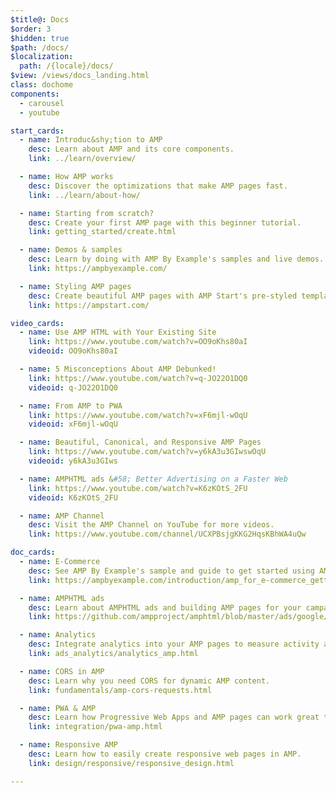 ```yaml
---
$title@: Docs
$order: 3
$hidden: true
$path: /docs/
$localization:
  path: /{locale}/docs/
$view: /views/docs_landing.html
class: dochome
components:
  - carousel
  - youtube

start_cards:
  - name: Introduc&shy;tion to AMP
    desc: Learn about AMP and its core components.
    link: ../learn/overview/

  - name: How AMP works
    desc: Discover the optimizations that make AMP pages fast.
    link: ../learn/about-how/

  - name: Starting from scratch?
    desc: Create your first AMP page with this beginner tutorial.
    link: getting_started/create.html

  - name: Demos & samples
    desc: Learn by doing with AMP By Example's samples and live demos.
    link: https://ampbyexample.com/

  - name: Styling AMP pages
    desc: Create beautiful AMP pages with AMP Start's pre-styled templates and components.
    link: https://ampstart.com/

video_cards:
  - name: Use AMP HTML with Your Existing Site
    link: https://www.youtube.com/watch?v=OO9oKhs80aI
    videoid: OO9oKhs80aI

  - name: 5 Misconceptions About AMP Debunked!
    link: https://www.youtube.com/watch?v=q-JO22O1DQ0
    videoid: q-JO22O1DQ0

  - name: From AMP to PWA
    link: https://www.youtube.com/watch?v=xF6mjl-wOqU
    videoid: xF6mjl-wOqU

  - name: Beautiful, Canonical, and Responsive AMP Pages
    link: https://www.youtube.com/watch?v=y6kA3u3GIwswOqU
    videoid: y6kA3u3GIws

  - name: AMPHTML ads &#58; Better Advertising on a Faster Web
    link: https://www.youtube.com/watch?v=K6zKOtS_2FU
    videoid: K6zKOtS_2FU

  - name: AMP Channel
    desc: Visit the AMP Channel on YouTube for more videos.
    link: https://www.youtube.com/channel/UCXPBsjgKKG2HqsKBhWA4uQw

doc_cards:
  - name: E-Commerce
    desc: See AMP By Example's sample and guide to get started using AMP with e-commerce. 
    link: https://ampbyexample.com/introduction/amp_for_e-commerce_getting_started/

  - name: AMPHTML ads
    desc: Learn about AMPHTML ads and building AMP pages for your campaigns and website.
    link: https://github.com/ampproject/amphtml/blob/master/ads/google/a4a/docs/a4a-readme.md

  - name: Analytics
    desc: Integrate analytics into your AMP pages to measure activity and user engagement.
    link: ads_analytics/analytics_amp.html

  - name: CORS in AMP
    desc: Learn why you need CORS for dynamic AMP content.
    link: fundamentals/amp-cors-requests.html

  - name: PWA & AMP
    desc: Learn how Progressive Web Apps and AMP pages can work great together.
    link: integration/pwa-amp.html

  - name: Responsive AMP
    desc: Learn how to easily create responsive web pages in AMP.
    link: design/responsive/responsive_design.html

---
```

